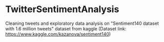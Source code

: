# TwitterSentimentAnalysis
Cleaning tweets and exploratory data analysis on "Sentiment140 dataset with 1.6 million tweets" dataset from kaggle (Dataset link: https://www.kaggle.com/kazanova/sentiment140)
